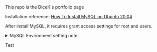 This repo is the DiceK's portfolio page


Installation reference: [How To Install MySQL on Ubuntu 20.04](https://www.digitalocean.com/community/tutorials/how-to-install-mysql-on-ubuntu-20-04/)

After install MySQL, it requires grant access settings for root and users. 
<details>
<summary>MySQL Environment setting note:</summary>
In order to edit as root, login

```
sudo mysql -u root -p
Enter password:
```

```
CREATE USER 'user'@'%' WITH GRANT OPTION;
```

Related reference page: 
 [Host 'xxx.xx.xxx.xxx' is not allowed to connect to this MySQL server](https://stackoverflow.com/questions/1559955/host-xxx-xx-xxx-xxx-is-not-allowed-to-connect-to-this-mysql-server/)
 [How To Allow Remote Access to MySQL](https://www.digitalocean.com/community/tutorials/how-to-allow-remote-access-to-mysql/)
</details>


Test
